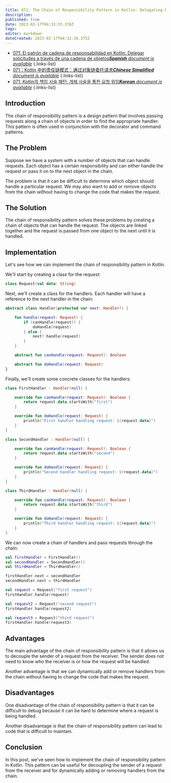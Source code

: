 ```yaml
---
title: 071: The Chain of Responsibility Pattern in Kotlin: Delegating Requests Through a Chain of Objects
description: 
published: true
date: 2023-02-17T04:33:37.376Z
tags: 
editor: markdown
dateCreated: 2023-02-17T04:32:36.375Z
---
```


- [071: El patrón de cadena de responsabilidad en Kotlin: Delegar solicitudes a través de una cadena de objetos***Spanish** document is available*](/es/Knowledge-base/Kotlin/Learning/071-the-chain-of-responsibility-pattern-in-kotlin-delegating-requests-through-a-chain-of-objects)
{.links-list}
- [071：Kotlin 中的责任链模式：通过对象链委托请求***Chinese Simplified** document is available*](/zh/Knowledge-base/Kotlin/Learning/071-the-chain-of-responsibility-pattern-in-kotlin-delegating-requests-through-a-chain-of-objects)
{.links-list}
- [071: Kotlin의 책임 사슬 패턴: 개체 사슬을 통한 요청 위임***Korean** document is available*](/ko/Knowledge-base/Kotlin/Learning/071-the-chain-of-responsibility-pattern-in-kotlin-delegating-requests-through-a-chain-of-objects)
{.links-list}


## Introduction

The chain of responsibility pattern is a design pattern that involves passing requests along a chain of objects in order to find the appropriate handler. This pattern is often used in conjunction with the decorator and command patterns.

## The Problem

Suppose we have a system with a number of objects that can handle requests. Each object has a certain responsibility and can either handle the request or pass it on to the next object in the chain.

The problem is that it can be difficult to determine which object should handle a particular request. We may also want to add or remove objects from the chain without having to change the code that makes the request.

## The Solution

The chain of responsibility pattern solves these problems by creating a chain of objects that can handle the request. The objects are linked together and the request is passed from one object to the next until it is handled.

## Implementation

Let's see how we can implement the chain of responsibility pattern in Kotlin.

We'll start by creating a class for the request:

```kotlin
class Request(val data: String)
```

Next, we'll create a class for the handlers. Each handler will have a reference to the next handler in the chain:

```kotlin
abstract class Handler(protected var next: Handler?) {

    fun handle(request: Request) {
        if (canHandle(request)) {
            doHandle(request)
        } else {
            next?.handle(request)
        }
    }

    abstract fun canHandle(request: Request): Boolean

    abstract fun doHandle(request: Request)
}
```

Finally, we'll create some concrete classes for the handlers:

```kotlin
class FirstHandler : Handler(null) {

    override fun canHandle(request: Request): Boolean {
        return request.data.startsWith("first")
    }

    override fun doHandle(request: Request) {
        println("First handler handling request: ${request.data}")
    }
}

class SecondHandler : Handler(null) {

    override fun canHandle(request: Request): Boolean {
        return request.data.startsWith("second")
    }

    override fun doHandle(request: Request) {
        println("Second handler handling request: ${request.data}")
    }
}

class ThirdHandler : Handler(null) {

    override fun canHandle(request: Request): Boolean {
        return request.data.startsWith("third")
    }

    override fun doHandle(request: Request) {
        println("Third handler handling request: ${request.data}")
    }
}
```

We can now create a chain of handlers and pass requests through the chain:

```kotlin
val firstHandler = FirstHandler()
val secondHandler = SecondHandler()
val thirdHandler = ThirdHandler()

firstHandler.next = secondHandler
secondHandler.next = thirdHandler

val request = Request("first request")
firstHandler.handle(request)

val request2 = Request("second request")
firstHandler.handle(request2)

val request3 = Request("third request")
firstHandler.handle(request3)
```

## Advantages

The main advantage of the chain of responsibility pattern is that it allows us to decouple the sender of a request from the receiver. The sender does not need to know who the receiver is or how the request will be handled.

Another advantage is that we can dynamically add or remove handlers from the chain without having to change the code that makes the request.

## Disadvantages

One disadvantage of the chain of responsibility pattern is that it can be difficult to debug because it can be hard to determine where a request is being handled.

Another disadvantage is that the chain of responsibility pattern can lead to code that is difficult to maintain.

## Conclusion

In this post, we've seen how to implement the chain of responsibility pattern in Kotlin. This pattern can be useful for decoupling the sender of a request from the receiver and for dynamically adding or removing handlers from the chain.
